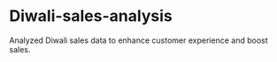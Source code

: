 # Diwali-sales-analysis

Analyzed Diwali sales data to enhance customer experience and boost sales.



